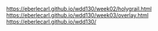 https://eberlecarl.github.io/wdd130/week02/holygrail.html
https://eberlecarl.github.io/wdd130/week03/overlay.html
https://eberlecarl.github.io/wdd130/
